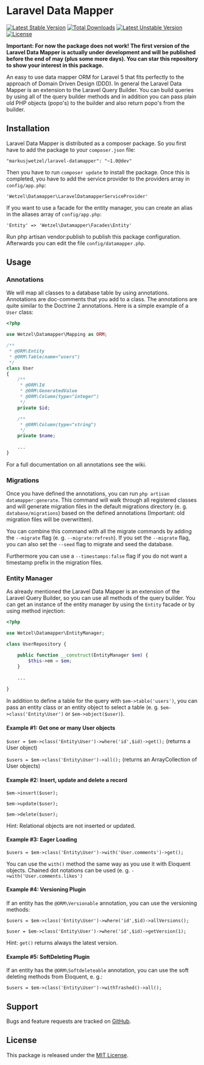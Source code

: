# Laravel Data Mapper

[![Latest Stable Version](https://poser.pugx.org/markusjwetzel/laravel-datamapper/v/stable)](https://packagist.org/packages/markusjwetzel/laravel-datamapper) [![Total Downloads](https://poser.pugx.org/markusjwetzel/laravel-datamapper/downloads)](https://packagist.org/packages/markusjwetzel/laravel-datamapper) [![Latest Unstable Version](https://poser.pugx.org/markusjwetzel/laravel-datamapper/v/unstable)](https://packagist.org/packages/markusjwetzel/laravel-datamapper) [![License](https://poser.pugx.org/markusjwetzel/laravel-datamapper/license)](https://packagist.org/packages/markusjwetzel/laravel-datamapper)

**Important: For now the package does not work! The first version of the Laravel Data Mapper is actually under development and will be published before the end of may (plus some more days). You can star this repository to show your interest in this package.**

An easy to use data mapper ORM for Laravel 5 that fits perfectly to the approach of Domain Driven Design (DDD). In general the Laravel Data Mapper is an extension to the Laravel Query Builder. You can build queries by using all of the query builder methods and in addition you can pass plain old PHP objects (popo's) to the builder and also return popo's from the builder.

## Installation

Laravel Data Mapper is distributed as a composer package. So you first have to add the package to your `composer.json` file:

```
"markusjwetzel/laravel-datamapper": "~1.0@dev"
```

Then you have to run `composer update` to install the package. Once this is completed, you have to add the service provider to the providers array in `config/app.php`:

```
'Wetzel\Datamapper\LaravelDatamapperServiceProvider'
```

If you want to use a facade for the entity manager, you can create an alias in the aliases array of `config/app.php`:

```
'Entity' => 'Wetzel\Datamapper\Facades\Entity'
```

Run php artisan vendor:publish to publish this package configuration. Afterwards you can edit the file `config/datamapper.php`.

## Usage

### Annotations

We will map all classes to a database table by using annotations. Annotations are doc-comments that you add to a class. The annotations are quite similar to the Doctrine 2 annotations. Here is a simple example of a `User` class:

```php
<?php

use Wetzel\Datamapper\Mapping as ORM;

/**
 * @ORM\Entity
 * @ORM\Table(name="users")
 */
class User
{
    /**
     * @ORM\Id
     * @ORM\GeneratedValue
     * @ORM\Column(type="integer")
     */
    private $id;

    /**
     * @ORM\Column(type="string")
     */
    private $name;
    
    ...
}
```

For a full documentation on all annotations see the wiki.

### Migrations

Once you have defined the annotations, you can run `php artisan datamapper:generate`. This command will walk through all registered classes and will generate migration files in the default migrations directory (e. g. `database/migrations`) based on the defined annotations (Important: old migration files will be overwritten).

You can combine this command with all the migrate commands by adding the `--migrate` flag (e. g. `--migrate:refresh`). If you set the `--migrate` flag, you can also set the `--seed` flag to migrate and seed the database.

Furthermore you can use a `--timestamps:false` flag if you do not want a timestamp prefix in the migration files.

### Entity Manager

As already mentioned the Laravel Data Mapper is an extension of the Laravel Query Builder, so you can use all methods of the query builder. You can get an instance of the entity manager by using the `Entity` facade or by using method injection:

```php
<?php

use Wetzel\Datamapper\EntityManager;

class UserRepository {

    public function __construct(EntityManager $em) {
        $this->em = $em;
    }
    
    ...
    
}
```

In addition to define a table for the query with `$em->table('users')`, you can pass an entity class or an entity object to select a table (e. g. `$em->class('Entity\User')` or `$em->object($user)`).

#### Example #1: Get one or many User objects

`$user = $em->class('Entity\User')->where('id',$id)->get();` (returns a User object)

`$users = $em->class('Entity\User')->all();` (returns an ArrayCollection of User objects)

#### Example #2: Insert, update and delete a record

`$em->insert($user);`

`$em->update($user);`

`$em->delete($user);`

Hint: Relational objects are not inserted or updated.

#### Example #3: Eager Loading

`$users = $em->class('Entity\User')->with('User.comments')->get();`

You can use the `with()` method the same way as you use it with Eloquent objects. Chained dot notations can be used (e. g. `->with('User.comments.likes')`

#### Example #4: Versioning Plugin

If an entity has the `@ORM\Versionable` annotation, you can use the versioning methods:

`$users = $em->class('Entity\User')->where('id',$id)->allVersions();`

`$user = $em->class('Entity\User')->where('id',$id)->getVersion(1);`

Hint: `get()` returns always the latest version.

#### Example #5: SoftDeleting Plugin

If an entity has the `@ORM\Softdeleteable` annotation, you can use the soft deleting methods from Eloquent, e. g.:

`$users = $em->class('Entity\User')->withTrashed()->all();`

## Support

Bugs and feature requests are tracked on [GitHub](https://github.com/markusjwetzel/laravel-datamapper/issues).

## License

This package is released under the [MIT License](LICENSE).
